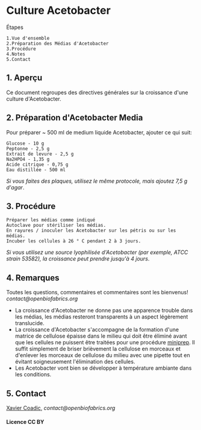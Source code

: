 # Culture Acetobacter 

Étapes

    1.Vue d'ensemble
    2.Préparation des Médias d'Acetobacter
    3.Procédure
    4.Notes
    5.Contact

## 1. Aperçu

Ce document regroupes des directives générales sur la croissance d'une culture d'Acetobacter.
## 2. Préparation d'Acetobacter Media

Pour préparer ~ 500 ml de medium liquide Acetobacter, ajouter ce qui suit:

    Glucose - 10 g
    Peptonne - 2,5 g
    Extrait de levure - 2,5 g
    Na2HPO4 - 1,35 g
    Acide citrique - 0,75 g
    Eau distillée - 500 ml
_Si vous faites des plaques, utilisez le même protocole, mais ajoutez 7,5 g d'agar_.

## 3. Procédure

    Préparer les médias comme indiqué
    Autoclave pour stériliser les médias.
    En rayures / inoculer les Acetobacter sur les pétris ou sur les médias.
    Incuber les cellules à 26 ° C pendant 2 à 3 jours.
_Si vous utilisez une source lyophilisée d'Acetobacter (par exemple, ATCC strain 53582), la croissance peut prendre jusqu'à 4 jours_.

## 4. Remarques

Toutes les questions, commentaires et commentaires sont les bienvenus! _contact@openbiofabrics.org_

+ La croissance d'Acetobacter ne donne pas une apparence trouble dans les médias, les médias resteront transparents à un aspect légèrement translucide.
+ La croissance d'Acetobacter s'accompagne de la formation d'une matrice de cellulose épaisse dans le milieu qui doit être éliminé avant que les cellules ne puissent être traitées pour une procédure [miniprep](https://en.wikipedia.org/wiki/Plasmid_preparation#Minipreparation). Il suffit simplement de briser brièvement la cellulose en morceaux et d'enlever les morceaux de cellulose du milieu avec une pipette tout en évitant soigneusement l'élimination des cellules.
+ Les Acetobacter vont bien se développer à température ambiante dans les conditions. 

## 5. Contact

[Xavier Coadic](https://twitter.com/XavierCoadic), 
_contact@openbiofabrics.org_


#### Licence CC BY